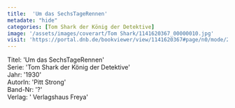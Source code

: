 ```yaml
---
title:  'Um das SechsTageRennen'
metadate: "hide"
categories: [Tom Shark der König der Detektive]
image: '/assets/images/coverart/Tom Shark/1141620367_00000010.jpg'
visit: 'https://portal.dnb.de/bookviewer/view/1141620367#page/n0/mode/2up'
---
```

Titel: 'Um das SechsTageRennen' <br>
Serie: 'Tom Shark der König der Detektive' <br>
Jahr: '1930' <br>
AutorIn: 'Pitt Strong' <br>
Band-Nr: '?' <br>
Verlag: ' Verlagshaus Freya'